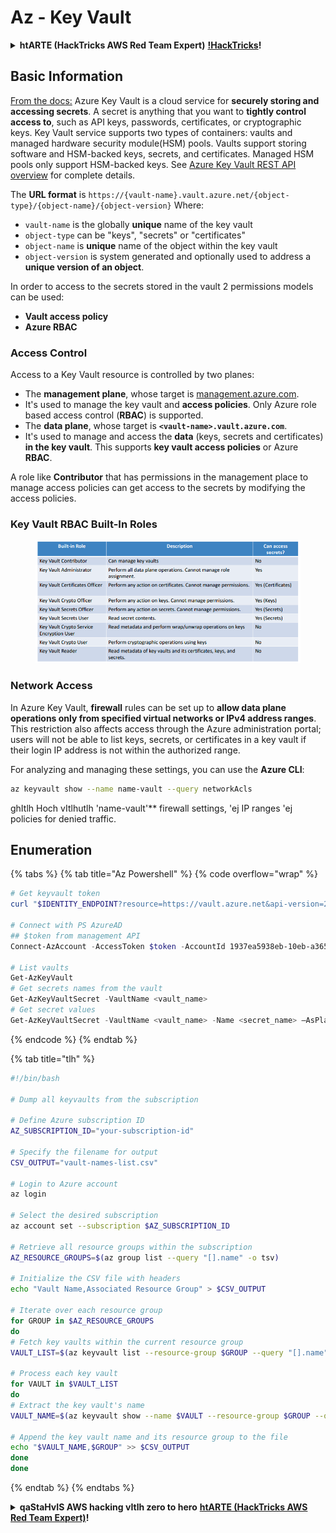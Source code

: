 # Az - Key Vault

<details>

<summary><strong>htARTE (HackTricks AWS Red Team Expert)</strong> <a href="https://training.hacktricks.xyz/courses/arte"><strong>!HackTricks</strong></a><strong>!</strong></summary>

Other ways to support HackTricks:

* If you want to see your **company advertised in HackTricks** or **download HackTricks in PDF** Check the [**SUBSCRIPTION PLANS**](https://github.com/sponsors/carlospolop)!
* Get the [**official PEASS & HackTricks swag**](https://peass.creator-spring.com)
* Discover [**The PEASS Family**](https://opensea.io/collection/the-peass-family), our collection of exclusive [**NFTs**](https://opensea.io/collection/the-peass-family)
* **Join the** 💬 [**Discord group**](https://discord.gg/hRep4RUj7f) or the [**telegram group**](https://t.me/peass) or **follow** us on **Twitter** 🐦 [**@hacktricks_live**](https://twitter.com/hacktricks_live)**.**
* **Share your hacking tricks by submitting PRs to the** [**HackTricks**](https://github.com/carlospolop/hacktricks) and [**HackTricks Cloud**](https://github.com/carlospolop/hacktricks-cloud) github repos.

</details>

## Basic Information

[From the docs:](https://learn.microsoft.com/en-us/azure/key-vault/general/basic-concepts) Azure Key Vault is a cloud service for **securely storing and accessing secrets**. A secret is anything that you want to **tightly control access to**, such as API keys, passwords, certificates, or cryptographic keys. Key Vault service supports two types of containers: vaults and managed hardware security module(HSM) pools. Vaults support storing software and HSM-backed keys, secrets, and certificates. Managed HSM pools only support HSM-backed keys. See [Azure Key Vault REST API overview](https://learn.microsoft.com/en-us/azure/key-vault/general/about-keys-secrets-certificates) for complete details.

The **URL format** is `https://{vault-name}.vault.azure.net/{object-type}/{object-name}/{object-version}` Where:

* `vault-name` is the globally **unique** name of the key vault
* `object-type` can be "keys", "secrets" or "certificates"
* `object-name` is **unique** name of the object within the key vault
* `object-version` is system generated and optionally used to address a **unique version of an object**.



In order to access to the secrets stored in the vault 2 permissions models can be used:

* **Vault access policy**
* **Azure RBAC**

### Access Control <a href="#access-control" id="access-control"></a>

Access to a Key Vault resource is controlled by two planes:

* The **management plane**, whose target is [management.azure.com](http://management.azure.com/).&#x20;
* It's used to manage the key vault and **access policies**. Only Azure role based access control (**RBAC**) is supported.
* The **data plane**, whose target is **`<vault-name>.vault.azure.com`**.&#x20;
* It's used to manage and access the **data** (keys, secrets and certificates) **in the key vault**. This supports **key vault access policies** or Azure **RBAC**.

A role like **Contributor** that has permissions in the management place to manage access policies can get access to the secrets by modifying the access policies.

### Key Vault RBAC Built-In Roles <a href="#rbac-built-in-roles" id="rbac-built-in-roles"></a>

<figure><img src="../../.gitbook/assets/image (3) (1) (1) (1) (1).png" alt=""><figcaption></figcaption></figure>

### Network Access

In Azure Key Vault, **firewall** rules can be set up to **allow data plane operations only from specified virtual networks or IPv4 address ranges**. This restriction also affects access through the Azure administration portal; users will not be able to list keys, secrets, or certificates in a key vault if their login IP address is not within the authorized range.

For analyzing and managing these settings, you can use the **Azure CLI**:
```bash
az keyvault show --name name-vault --query networkAcls
```
ghItlh Hoch vItlhutlh 'name-vault'** firewall settings, 'ej IP ranges 'ej policies for denied traffic.

## Enumeration

{% tabs %}
{% tab title="Az Powershell" %}
{% code overflow="wrap" %}
```powershell
# Get keyvault token
curl "$IDENTITY_ENDPOINT?resource=https://vault.azure.net&api-version=2017-09-01" -H secret:$IDENTITY_HEADER

# Connect with PS AzureAD
## $token from management API
Connect-AzAccount -AccessToken $token -AccountId 1937ea5938eb-10eb-a365-10abede52387 -KeyVaultAccessToken $keyvaulttoken

# List vaults
Get-AzKeyVault
# Get secrets names from the vault
Get-AzKeyVaultSecret -VaultName <vault_name>
# Get secret values
Get-AzKeyVaultSecret -VaultName <vault_name> -Name <secret_name> –AsPlainText
```
{% endcode %}
{% endtab %}

{% tab title="tlh" %}
```bash
#!/bin/bash

# Dump all keyvaults from the subscription

# Define Azure subscription ID
AZ_SUBSCRIPTION_ID="your-subscription-id"

# Specify the filename for output
CSV_OUTPUT="vault-names-list.csv"

# Login to Azure account
az login

# Select the desired subscription
az account set --subscription $AZ_SUBSCRIPTION_ID

# Retrieve all resource groups within the subscription
AZ_RESOURCE_GROUPS=$(az group list --query "[].name" -o tsv)

# Initialize the CSV file with headers
echo "Vault Name,Associated Resource Group" > $CSV_OUTPUT

# Iterate over each resource group
for GROUP in $AZ_RESOURCE_GROUPS
do
# Fetch key vaults within the current resource group
VAULT_LIST=$(az keyvault list --resource-group $GROUP --query "[].name" -o tsv)

# Process each key vault
for VAULT in $VAULT_LIST
do
# Extract the key vault's name
VAULT_NAME=$(az keyvault show --name $VAULT --resource-group $GROUP --query "name" -o tsv)

# Append the key vault name and its resource group to the file
echo "$VAULT_NAME,$GROUP" >> $CSV_OUTPUT
done
done
```
{% endtab %}
{% endtabs %}

<details>

<summary><strong>qaStaHvIS AWS hacking vItlh zero to hero</strong> <a href="https://training.hacktricks.xyz/courses/arte"><strong>htARTE (HackTricks AWS Red Team Expert)</strong></a><strong>!</strong></summary>

Other ways to support HackTricks:

* If you want to see your **company advertised in HackTricks** or **download HackTricks in PDF** Check the [**SUBSCRIPTION PLANS**](https://github.com/sponsors/carlospolop)!
* Get the [**official PEASS & HackTricks swag**](https://peass.creator-spring.com)
* Discover [**The PEASS Family**](https://opensea.io/collection/the-peass-family), our collection of exclusive [**NFTs**](https://opensea.io/collection/the-peass-family)
* **Join the** 💬 [**Discord group**](https://discord.gg/hRep4RUj7f) or the [**telegram group**](https://t.me/peass) or **follow** us on **Twitter** 🐦 [**@hacktricks_live**](https://twitter.com/hacktricks_live)**.**
* **Share your hacking tricks by submitting PRs to the** [**HackTricks**](https://github.com/carlospolop/hacktricks) and [**HackTricks Cloud**](https://github.com/carlospolop/hacktricks-cloud) github repos.

</details>
